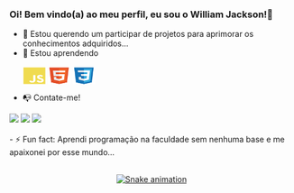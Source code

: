 ### Oi! Bem vindo(a) ao meu perfil, eu sou o William Jackson!👋
- 👯 Estou querendo um participar de projetos para aprimorar os conhecimentos adquiridos...
- 🌱 Estou aprendendo </div>
  <div style="display: inline_block"><br>
    <img align="center" alt="Will-Js" height="30" width="40" src="https://raw.githubusercontent.com/devicons/devicon/master/icons/javascript/javascript-plain.svg">
    <img align="center" alt="Will-HTML" height="30" width="40" src="https://raw.githubusercontent.com/devicons/devicon/master/icons/html5/html5-original.svg">
    <img align="center" alt="Will-CSS" height="30" width="40" src="https://raw.githubusercontent.com/devicons/devicon/master/icons/css3/css3-original.svg">
</div>

- 📭 Contate-me!
<div>
  <a href="https://www.instagram.com/_will_jack/" target="_blank"><img src="https://img.shields.io/badge/Instagram-E4405F?style=for-the-badge&logo=instagram&logoColor=white"></a>
  <a href="https://wa.me/5584992134512" target="_blank"><img src="https://img.shields.io/badge/WhatsApp-25D366?style=for-the-badge&logo=whatsapp&logoColor=white"></a>
  <a href="https://www.linkedin.com/in/william-jackson-souza/" target="_blank"><img src="https://img.shields.io/badge/LinkedIn-0077B5?style=for-the-badge&logo=linkedin&logoColor=white"></a>
</div>
<br>
- ⚡ Fun fact: Aprendi programação na faculdade sem nenhuma base e me apaixonei por esse mundo...
<br>
<br>
<div align="center">
  <a href="https://github.com/Will-Jacks">
  <!--<img height="180em" src="https://github-readme-stats.vercel.app/api?username=Will-Jacks&show_icons=true&theme=dark&include_all_commits=true&count_private=true"/>-->
 <!-- <img height="180em" src="https://github-readme-stats.vercel.app/api/top-langs/?username=Will-Jacks&layout=compact&langs_count=7&theme=dark"/>
</div>-->
  
![Snake animation](https://github.com/Will-Jacks/Will-Jacks/blob/output/github-contribution-grid-snake.svg)
